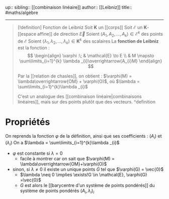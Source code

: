 up::
sibling:: [[combinaison linéaire]] 
author:: [[Leibniz]]
title::
#maths/algèbre 

---

> [!definition] Fonction de Leibniz
> Soit $\mathbf{K}$ un [[corps]] 
> Soit $\mathcal{E}$ un $\mathbf{K}$-[[espace affine]] de direction $\vec{E}$
> Soient $(A_1, A_{2}, \dots, A_{k}) \in \mathcal{E}^{k}$ des points de $\mathcal{E}$
> Soient $(\lambda_1, \lambda_2, \dots, \lambda _{k}) \in \mathbf{K}^{k}$ des scalaires
> La **fonction de Leibniz** est la fonction :
> $$
> \begin{align}
> \varphi :\; & \mathcal{E} \to E \\
>     & M \mapsto \sum\limits_{i=1}^{k} \lambda _{i}\overrightarrow{A_{i}M}
> \end{align}
> $$
>
> Par la [[relation de chasles]], on obtient : $\varphi(M) = \lambda\overrightarrow{OM} + \varphi(O)$, où $\lambda = \sum\limits_{i=1}^{k}\lambda _{i}$
>  
> C'est un analogue des [[combinaison linéaire|combinaisons linéaires]], mais sur des points plutôt que des vecteurs.
^definition


# Propriétés
On reprends la fonction $\varphi$ de la définition, ainsi que ses coefficients : $(A_{i})$ et $(\lambda _{i})$
On a $\lambda = \sum\limits_{i=1}^{k}\lambda _{i}$

 - $\varphi$ est constante si $\lambda=0$
     - facile à montrer car on sait que $\varphi(M) = \lambda\overrightarrow{OM}+\varphi(O)$
 - sinon, si $\lambda \neq 0$ il existe un unique points $G$ tel que $\varphi(G) = \vec{0}$
     - $\lambda \neq 0 \implies \exists!G \in \mathcal{E}, \varphi(G) =\vec{0}$
     - $G$ est alors le [[barycentre d'un système de points pondérés]] du système de points pondérés $(A_{i}, \lambda _{i})_{i}$

